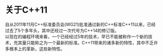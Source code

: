 # 关于C++11  

自从2011年11月C++标准委员会(WG21)批准通过新的C++标准C++11以来，已经过去了5个多年头，其中还经过一次代号为C++14的修订版。  
以现在的编程环境来看，一个已经经过5年的技术，早已不能被称作一个新的技术，充其量只能称之为一个最新的标准。C++11带来的诸多新的特性，其中不乏许多根本上的革新，这些新特性。